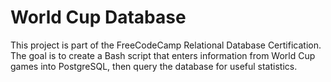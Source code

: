 # World Cup Database

This project is part of the FreeCodeCamp Relational Database Certification. The goal is to create a Bash script that enters information from World Cup games into PostgreSQL, then query the database for useful statistics.
